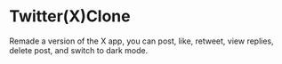 # Twitter(X)Clone
Remade a version of the X app, you can post, like, retweet, view replies, delete post, and switch to dark mode.
